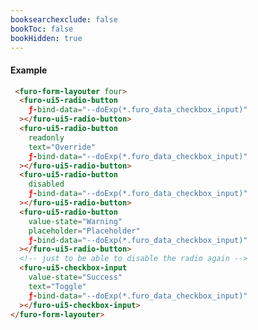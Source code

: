 ```yaml
---
booksearchexclude: false
bookToc: false
bookHidden: true
---
```

#### Example
<script type="module" src="/init.js"></script>
<furo-demo-snippet> 
<template>
            <furo-form-layouter four>
              <furo-ui5-radio-button
                ƒ-bind-data="--doExp(*.furo_data_checkbox_input)"
              ></furo-ui5-radio-button>
              <furo-ui5-radio-button
                ƒ-bind-data="--doExp(*.furo_data_bool_icon)"
              ></furo-ui5-radio-button>
              <furo-ui5-checkbox-input
                value-state="Success"
                text="Toggle"
                ƒ-bind-data="--doExp(*.furo_data_checkbox_input)"
              ></furo-ui5-checkbox-input>
            </furo-form-layouter>
            <furo-data-object
              type="experiment.Experiment"
              @-object-ready="--doExp"
            ></furo-data-object>
          </template>
</furo-demo-snippet>

```html
 <furo-form-layouter four>
  <furo-ui5-radio-button
    ƒ-bind-data="--doExp(*.furo_data_checkbox_input)"
  ></furo-ui5-radio-button>
  <furo-ui5-radio-button
    readonly
    text="Override"
    ƒ-bind-data="--doExp(*.furo_data_checkbox_input)"
  ></furo-ui5-radio-button>
  <furo-ui5-radio-button
    disabled
    ƒ-bind-data="--doExp(*.furo_data_checkbox_input)"
  ></furo-ui5-radio-button>
  <furo-ui5-radio-button
    value-state="Warning"
    placeholder="Placeholder"
    ƒ-bind-data="--doExp(*.furo_data_checkbox_input)"
  ></furo-ui5-radio-button>
  <!-- just to be able to disable the radio again -->
  <furo-ui5-checkbox-input
    value-state="Success"
    text="Toggle"
    ƒ-bind-data="--doExp(*.furo_data_checkbox_input)"
  ></furo-ui5-checkbox-input>
</furo-form-layouter>
```

